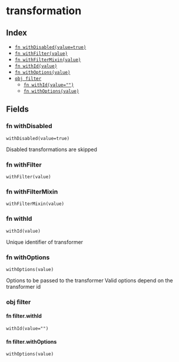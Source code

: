 # transformation



## Index

* [`fn withDisabled(value=true)`](#fn-withdisabled)
* [`fn withFilter(value)`](#fn-withfilter)
* [`fn withFilterMixin(value)`](#fn-withfiltermixin)
* [`fn withId(value)`](#fn-withid)
* [`fn withOptions(value)`](#fn-withoptions)
* [`obj filter`](#obj-filter)
  * [`fn withId(value="")`](#fn-filterwithid)
  * [`fn withOptions(value)`](#fn-filterwithoptions)

## Fields

### fn withDisabled

```jsonnet
withDisabled(value=true)
```

Disabled transformations are skipped

### fn withFilter

```jsonnet
withFilter(value)
```



### fn withFilterMixin

```jsonnet
withFilterMixin(value)
```



### fn withId

```jsonnet
withId(value)
```

Unique identifier of transformer

### fn withOptions

```jsonnet
withOptions(value)
```

Options to be passed to the transformer
Valid options depend on the transformer id

### obj filter


#### fn filter.withId

```jsonnet
withId(value="")
```



#### fn filter.withOptions

```jsonnet
withOptions(value)
```



